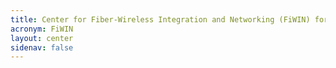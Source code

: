 ```yaml
---
title: Center for Fiber-Wireless Integration and Networking (FiWIN) for Heterogeneous Mobile Data Communications
acronym: FiWIN
layout: center
sidenav: false
---
```

